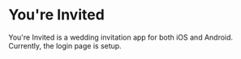 # You're Invited

You're Invited is a wedding invitation app for both iOS and Android. Currently, the login page is setup.
